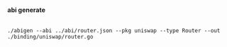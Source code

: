 #### abi generate

```shell

./abigen --abi ../abi/router.json --pkg uniswap --type Router --out ./binding/uniswap/router.go

```